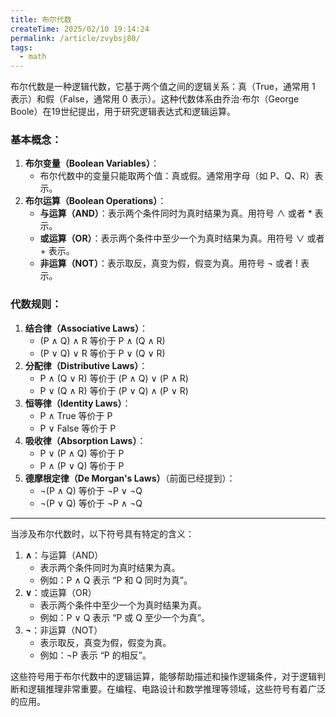 ```yaml
---
title: 布尔代数
createTime: 2025/02/10 19:14:24
permalink: /article/zvybsj80/
tags:
  - math
---
```

布尔代数是一种逻辑代数，它基于两个值之间的逻辑关系：真（True，通常用 1 表示）和假（False，通常用 0 表示）。这种代数体系由乔治·布尔（George Boole）在19世纪提出，用于研究逻辑表达式和逻辑运算。

### 基本概念：
1.  **布尔变量（Boolean Variables）**： 
    - 布尔代数中的变量只能取两个值：真或假。通常用字母（如 P、Q、R）表示。
2.  **布尔运算（Boolean Operations）**： 
    - **与运算（AND）**：表示两个条件同时为真时结果为真。用符号 ∧ 或者 * 表示。
    - **或运算（OR）**：表示两个条件中至少一个为真时结果为真。用符号 ∨ 或者 + 表示。
    - **非运算（NOT）**：表示取反，真变为假，假变为真。用符号 ¬ 或者 ! 表示。

### 代数规则：
1.  **结合律（Associative Laws）**： 
    - (P ∧ Q) ∧ R 等价于 P ∧ (Q ∧ R)
    - (P ∨ Q) ∨ R 等价于 P ∨ (Q ∨ R)
2.  **分配律（Distributive Laws）**： 
    - P ∧ (Q ∨ R) 等价于 (P ∧ Q) ∨ (P ∧ R)
    - P ∨ (Q ∧ R) 等价于 (P ∨ Q) ∧ (P ∨ R)
3.  **恒等律（Identity Laws）**： 
    - P ∧ True 等价于 P
    - P ∨ False 等价于 P
4.  **吸收律（Absorption Laws）**： 
    - P ∨ (P ∧ Q) 等价于 P
    - P ∧ (P ∨ Q) 等价于 P
5.  **德摩根定律（De Morgan's Laws）**（前面已经提到）： 
    - ¬(P ∧ Q) 等价于 ¬P ∨ ¬Q
    - ¬(P ∨ Q) 等价于 ¬P ∧ ¬Q

---

当涉及布尔代数时，以下符号具有特定的含义：

1.  **∧**：与运算（AND） 
    - 表示两个条件同时为真时结果为真。
    - 例如：P ∧ Q 表示 “P 和 Q 同时为真”。
2.  **∨**：或运算（OR） 
    - 表示两个条件中至少一个为真时结果为真。
    - 例如：P ∨ Q 表示 “P 或 Q 至少一个为真”。
3.  **¬**：非运算（NOT） 
    - 表示取反，真变为假，假变为真。
    - 例如：¬P 表示 “P 的相反”。

这些符号用于布尔代数中的逻辑运算，能够帮助描述和操作逻辑条件，对于逻辑判断和逻辑推理非常重要。在编程、电路设计和数学推理等领域，这些符号有着广泛的应用。

